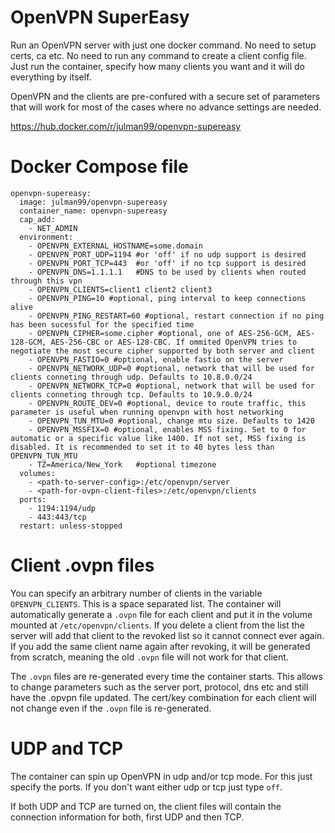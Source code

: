 # OpenVPN SuperEasy

Run an OpenVPN server with just one docker command. No need to setup certs, ca etc. No need to run any command to create a client config file. Just run the container, specify how many clients you want and it will do everything by itself.

OpenVPN and the clients are pre-confured with a secure set of parameters that will work for most of the cases where no advance settings are needed.

https://hub.docker.com/r/julman99/openvpn-supereasy

# Docker Compose file

```
openvpn-supereasy:
  image: julman99/openvpn-supereasy
  container_name: openvpn-supereasy
  cap_add:
    - NET_ADMIN
  environment:
    - OPENVPN_EXTERNAL_HOSTNAME=some.domain
    - OPENVPN_PORT_UDP=1194 #or 'off' if no udp support is desired
    - OPENVPN_PORT_TCP=443  #or 'off' if no tcp support is desired
    - OPENVPN_DNS=1.1.1.1   #DNS to be used by clients when routed through this vpn
    - OPENVPN_CLIENTS=client1 client2 client3
    - OPENVPN_PING=10 #optional, ping interval to keep connections alive
    - OPENVPN_PING_RESTART=60 #optional, restart connection if no ping has been sucessful for the specified time
    - OPENVPN_CIPHER=some.cipher #optional, one of AES-256-GCM, AES-128-GCM, AES-256-CBC or AES-128-CBC. If ommited OpenVPN tries to negotiate the most secure cipher supported by both server and client
    - OPENVPN_FASTIO=0 #optional, enable fastio on the server
    - OPENVPN_NETWORK_UDP=0 #optional, network that will be used for clients conneting through udp. Defaults to 10.8.0.0/24
    - OPENVPN_NETWORK_TCP=0 #optional, network that will be used for clients conneting through tcp. Defaults to 10.9.0.0/24
    - OPENVPN_ROUTE_DEV=0 #optional, device to route traffic, this parameter is useful when running openvpn with host networking
    - OPENVPN_TUN_MTU=0 #optional, change mtu size. Defaults to 1420
    - OPENVPN_MSSFIX=0 #optional, enables MSS fixing. Set to 0 for automatic or a specific value like 1400. If not set, MSS fixing is disabled. It is recommended to set it to 40 bytes less than OPENVPN_TUN_MTU
    - TZ=America/New_York   #optional timezone
  volumes:
    - <path-to-server-config>:/etc/openvpn/server
    - <path-for-ovpn-client-files>:/etc/openvpn/clients
  ports:
    - 1194:1194/udp
    - 443:443/tcp
  restart: unless-stopped
```

# Client .ovpn files

You can specify an arbitrary number of clients in the variable `OPENVPN_CLIENTS`. This is a space separated list. The container will automatically generate a `.ovpn` file for each client and put it in the volume mounted at `/etc/openvpn/clients`. If you delete a client from the list the server will add that client to the revoked list so it cannot connect ever again. If you add the same client name again after revoking, it will be generated from scratch, meaning the old `.ovpn` file will not work for that client.

The `.ovpn` files are re-generated every time the container starts. This allows to change parameters such as the server port, protocol, dns etc and still have the .opvpn file updated. The cert/key combination for each client will not change even if the `.ovpn` file is re-generated.

# UDP and TCP

The container can spin up OpenVPN in udp and/or tcp mode. For this just specify the ports. If you don't want either udp or tcp just type `off`.

If both UDP and TCP are turned on, the client files will contain the connection information for both, first UDP and then TCP.
